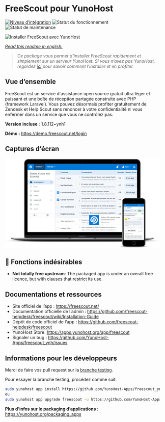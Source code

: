 <!--
N.B.: This README was automatically generated by https://github.com/YunoHost/apps/tree/master/tools/README-generator
It shall NOT be edited by hand.
-->

# FreeScout pour YunoHost

[![Niveau d’intégration](https://dash.yunohost.org/integration/freescout.svg)](https://dash.yunohost.org/appci/app/freescout) ![Statut du fonctionnement](https://ci-apps.yunohost.org/ci/badges/freescout.status.svg) ![Statut de maintenance](https://ci-apps.yunohost.org/ci/badges/freescout.maintain.svg)

[![Installer FreeScout avec YunoHost](https://install-app.yunohost.org/install-with-yunohost.svg)](https://install-app.yunohost.org/?app=freescout)

*[Read this readme in english.](./README.md)*

> *Ce package vous permet d’installer FreeScout rapidement et simplement sur un serveur YunoHost.
Si vous n’avez pas YunoHost, regardez [ici](https://yunohost.org/#/install) pour savoir comment l’installer et en profiter.*

## Vue d’ensemble

FreeScout est un service d'assistance open source gratuit ultra léger et puissant et une boîte de réception partagée construite avec PHP (framework Laravel). Vous pouvez désormais profiter gratuitement de Zendesk et Help Scout sans renoncer à votre confidentialité ni vous enfermer dans un service que vous ne contrôlez pas.

**Version incluse :** 1.8.112~ynh1

**Démo :** https://demo.freescout.net/login

## Captures d’écran

![Capture d’écran de FreeScout](./doc/screenshots/screenshot.png)

## :red_circle: Fonctions indésirables

- **Not totally free upstream**: The packaged app is under an overall free licence, but with clauses that restrict its use.

## Documentations et ressources

* Site officiel de l’app : <https://freescout.net/>
* Documentation officielle de l’admin : <https://github.com/freescout-helpdesk/freescout/wiki/Installation-Guide>
* Dépôt de code officiel de l’app : <https://github.com/freescout-helpdesk/freescout>
* YunoHost Store: <https://apps.yunohost.org/app/freescout>
* Signaler un bug : <https://github.com/YunoHost-Apps/freescout_ynh/issues>

## Informations pour les développeurs

Merci de faire vos pull request sur la [branche testing](https://github.com/YunoHost-Apps/freescout_ynh/tree/testing).

Pour essayer la branche testing, procédez comme suit.

``` bash
sudo yunohost app install https://github.com/YunoHost-Apps/freescout_ynh/tree/testing --debug
ou
sudo yunohost app upgrade freescout -u https://github.com/YunoHost-Apps/freescout_ynh/tree/testing --debug
```

**Plus d’infos sur le packaging d’applications :** <https://yunohost.org/packaging_apps>